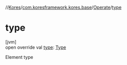 //[Kores](../../../index.md)/[com.koresframework.kores.base](../index.md)/[Operate](index.md)/[type](type.md)

# type

[jvm]\
open override val [type](type.md): [Type](https://docs.oracle.com/javase/8/docs/api/java/lang/reflect/Type.html)

Element type
